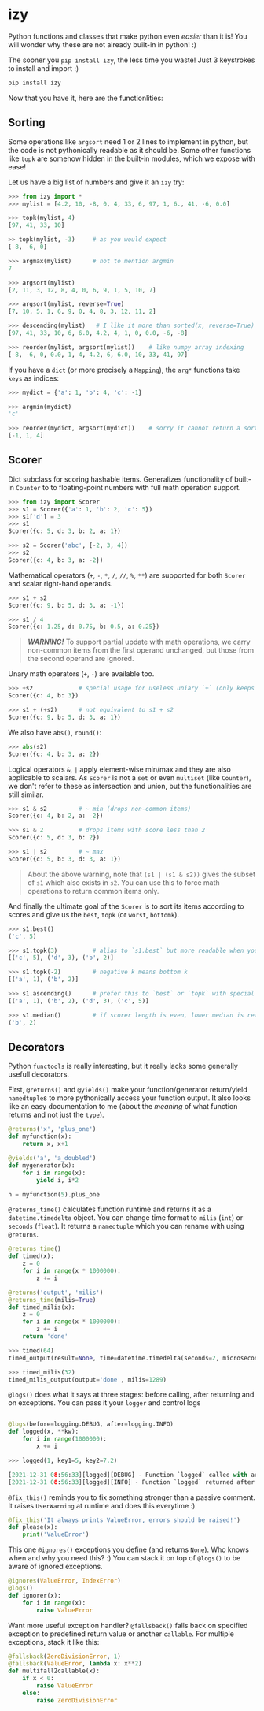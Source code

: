 # izy
Python functions and classes that make python even *easier* than it is! You will wonder why these are not already built-in in python! :)

The sooner you `pip install izy`, the less time you waste! Just 3 keystrokes to install and import :)

```bash
pip install izy
```
Now that you have it, here are the functionlities:

## Sorting 

Some operations like `argsort` need 1 or 2 lines to implement in python, but the code is not pythonically readable as it should be. Some other functions like `topk` are somehow hidden in the built-in modules, which we expose with ease!

Let us have a big list of numbers and give it an `izy` try:
 
```python
>>> from izy import *
>>> mylist = [4.2, 10, -8, 0, 4, 33, 6, 97, 1, 6., 41, -6, 0.0]

>>> topk(mylist, 4)
[97, 41, 33, 10]

>> topk(mylist, -3)     # as you would expect
[-8, -6, 0]             

>>> argmax(mylist)      # not to mention argmin
7

>>> argsort(mylist)
[2, 11, 3, 12, 8, 4, 0, 6, 9, 1, 5, 10, 7]

>>> argsort(mylist, reverse=True)
[7, 10, 5, 1, 6, 9, 0, 4, 8, 3, 12, 11, 2]

>>> descending(mylist)   # I like it more than sorted(x, reverse=True)
[97, 41, 33, 10, 6, 6.0, 4.2, 4, 1, 0, 0.0, -6, -8]

>>> reorder(mylist, argsort(mylist))    # like numpy array indexing
[-8, -6, 0, 0.0, 1, 4, 4.2, 6, 6.0, 10, 33, 41, 97]
```

> 
If you have a `dict` (or more precisely a `Mapping`), the `arg*` functions take `keys` as indices:

```python
>>> mydict = {'a': 1, 'b': 4, 'c': -1}

>>> argmin(mydict)
'c'

>>> reorder(mydict, argsort(mydict))    # sorry it cannot return a sorted dict :) maybe an OrderedDict in the future...
[-1, 1, 4]
```

## Scorer

Dict subclass for scoring hashable items. Generalizes functionality of built-in `Counter` to to floating-point numbers with full math operation support.

```python
>>> from izy import Scorer
>>> s1 = Scorer({'a': 1, 'b': 2, 'c': 5})
>>> s1['d'] = 3
>>> s1
Scorer({c: 5, d: 3, b: 2, a: 1})

>>> s2 = Scorer('abc', [-2, 3, 4])
>>> s2
Scorer({c: 4, b: 3, a: -2})
```
Mathematical operators (`+`, `-`, `*`, `/`, `//`, `%`, `**`) are supported for both `Scorer` and scalar right-hand operands. 
  
```python
>>> s1 + s2         
Scorer({c: 9, b: 5, d: 3, a: -1})  

>>> s1 / 4
Scorer({c: 1.25, d: 0.75, b: 0.5, a: 0.25})
```
> ***WARNING!*** To support partial update with math operations, we carry non-common items from the first operand unchanged, but those from the second operand are ignored.

Unary math operators (`+`, `-`) are available too.
```python
>>> +s2             # special usage for useless uniary `+` (only keeps positive itmes)
Scorer({c: 4, b: 3})

>>> s1 + (+s2)      # not equivalent to s1 + s2
Scorer({c: 9, b: 5, d: 3, a: 1})
```

We also have `abs()`, `round()`:
```python
>>> abs(s2) 
Scorer({c: 4, b: 3, a: 2})
```

Logical operators `&`, `|` apply element-wise min/max and they are also applicable to scalars. As `Scorer` is not a `set` or even `multiset` (like `Counter`), we don't refer to these as intersection and union, but the functionalities are still similar. 
  
```python
>>> s1 & s2         # ~ min (drops non-common items)
Scorer({c: 4, b: 2, a: -2})

>>> s1 & 2          # drops items with score less than 2
Scorer({c: 5, d: 3, b: 2})

>>> s1 | s2         # ~ max
Scorer({c: 5, b: 3, d: 3, a: 1})
```
> About the above warning, note that `(s1 | (s1 & s2))` gives the subset of `s1` which also exists in `s2`. You can use this to force math operations to return common items only.

And finally the ultimate goal of the `Scorer` is to sort its items according to scores and give us the `best`, `topk` (or `worst`, `bottomk`). 

```python
>>> s1.best()           
('c', 5)

>>> s1.topk(3)          # alias to `s1.best` but more readable when you specify the number of items
[('c', 5), ('d', 3), ('b', 2)]

>>> s1.topk(-2)         # negative k means bottom k
[('a', 1), ('b', 2)]

>>> s1.ascending()      # prefer this to `best` or `topk` with special values of n or k (None, 0, inf)
[('a', 1), ('b', 2), ('d', 3), ('c', 5)]

>>> s1.median()         # if scorer length is even, lower median is returned
('b', 2)
```

## Decorators

Python `functools` is really interesting, but it really lacks some generally usefull decorators.

First, `@returns()` and `@yields()` make your function/generator return/yield `namedtuple`s to more pythonically access your function output. It also looks like an easy documentation to me (about the *meaning* of what function returns and not just the `type`).

```python
@returns('x', 'plus_one')
def myfunction(x):
    return x, x+1

@yields('a', 'a_doubled')
def mygenerator(x):
    for i in range(x):
        yield i, i*2

n = myfunction(5).plus_one
```

`@returns_time()` calculates function runtime and returns it as a `datetime.timedelta` object. You can change time format to `milis` (`int`) or `seconds` (`float`). It returns a  `namedtuple` which you can rename with using `@returns`.

```python
@returns_time()
def timed(x):
    z = 0
    for i in range(x * 1000000):
        z += i

@returns('output', 'milis')
@returns_time(milis=True)
def timed_milis(x):
    z = 0
    for i in range(x * 1000000):
        z += i
    return 'done'

>>> timed(64)
timed_output(result=None, time=datetime.timedelta(seconds=2, microseconds=530048))

>>> timed_milis(32)
timed_milis_output(output='done', milis=1289)
```

`@logs()` does what it says at three stages: before calling, after returning and on exceptions. You can pass it your `logger` and control logs

```python

@logs(before=logging.DEBUG, after=logging.INFO)
def logged(x, **kw):
    for i in range(1000000):
        x += i

>>> logged(1, key1=5, key2=7.2)

[2021-12-31 08:56:33][logged][DEBUG] - Function `logged` called with args: (4, key1=5, key2=7.2)
[2021-12-31 08:56:33][logged][INFO] - Function `logged` returned after 0:00:00.029084 with result: None
```

`@fix_this()` reminds you to fix something stronger than a passive comment. It raises `UserWarning` at runtime and does this everytime :)
```python
@fix_this('It always prints ValueError, errors should be raised!')
def please(x):
    print('ValueError')
```

This one `@ignores()` exceptions you define (and returns `None`). Who knows when and why you need this? :) You can stack it on top of `@logs()` to be aware of ignored exceptions.  

```python
@ignores(ValueError, IndexError)
@logs()
def ignorer(x):
    for i in range(x):
        raise ValueError
```

Want more useful exception handler? `@fallsback()` falls back on specified exception to predefined return value or another `callable`. For multiple exceptions, stack it like this:

```python
@fallsback(ZeroDivisionError, 1)
@fallsback(ValueError, lambda x: x**2)
def multifall2callable(x):
    if x < 0:
        raise ValueError
    else:
        raise ZeroDivisionError
```